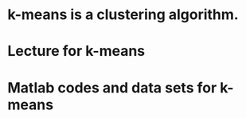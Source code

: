 # k-means is a clustering algorithm.
# Lecture for k-means
# Matlab codes and data sets for k-means
